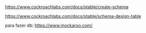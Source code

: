 https://www.cockroachlabs.com/docs/stable/create-schema

https://www.cockroachlabs.com/docs/stable/schema-design-table

para fazer db: https://www.mockaroo.com/
